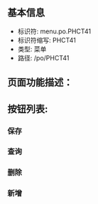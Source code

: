 
## 基本信息

- 标识符: menu.po.PHCT41
- 标识符缩写: PHCT41
- 类型: 菜单
- 路径: /po/PHCT41

## 页面功能描述：





## 按钮列表:


### 保存



### 查询



### 删除



### 新增



